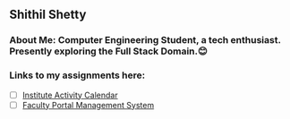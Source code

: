 ## Shithil Shetty

### About Me: Computer Engineering Student, a tech enthusiast. Presently exploring the Full Stack Domain.😊

### Links to my assignments here:

<!--
Building To Do lists in GitHub Markdown
- [ ] This task is not completed
- [ ] This task is completed
-->

<!-- Add Your assignments as a To Do List -->

<!-- - [ ] [Name of the file](Link to view the code) -->
- [ ] [Institute Activity Calendar](#)
- [ ] [Faculty Portal Management System](#)
